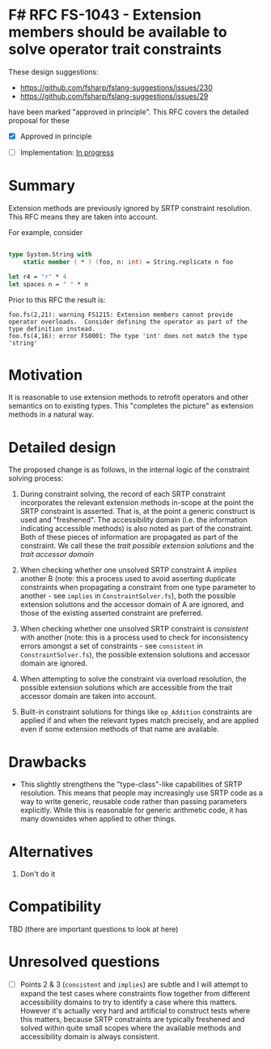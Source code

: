 # F# RFC FS-1043 - Extension members should be available to solve operator trait constraints

These design suggestions:
* https://github.com/fsharp/fslang-suggestions/issues/230
* https://github.com/fsharp/fslang-suggestions/issues/29

have been marked "approved in principle". This RFC covers the detailed proposal for these

* [x] Approved in principle
* [ ] Implementation: [In progress](https://github.com/dotnet/fsharp/pull/6805)


# Summary
[summary]: #summary

Extension methods are previously ignored by SRTP constraint resolution.  This RFC means they are taken into account.

For example, consider
```fsharp

type System.String with
    static member ( * ) (foo, n: int) = String.replicate n foo

let r4 = "r" * 4
let spaces n = " " * n
```
Prior to this RFC the result is:
```
foo.fs(2,21): warning FS1215: Extension members cannot provide operator overloads.  Consider defining the operator as part of the type definition instead.
foo.fs(4,16): error FS0001: The type 'int' does not match the type 'string'
```

# Motivation
[motivation]: #motivation

It is reasonable to use extension methods to retrofit operators and other semantics on to existing types. This "completes the picture" as extension methods in a natural way.


# Detailed design
[design]: #detailed-design

The proposed change is as follows, in the internal logic of the constraint solving process:

1. During constraint solving, the record of each SRTP constraint incorporates the relevant extension methods in-scope at the point the SRTP constraint is asserted. That is, at the point a generic construct is used and "freshened".  The accessibility domain (i.e. the information indicating accessible methods) is also noted as part of the constraint.  Both of these pieces of information are propagated as part of the constraint. We call these the *trait possible extension solutions* and the *trait accessor domain*

2. When checking whether one unsolved SRTP constraint A *implies* another B (note: this a process used to avoid asserting duplicate constraints when propagating a constraint from one type parameter to another - see `implies` in `ConstraintSolver.fs`), both the possible extension solutions and the accessor domain of A are ignored, and those of the existing asserted constraint are preferred.

3. When checking whether one unsolved SRTP constraint is *consistent* with another (note: this is a process used to check for inconsistency errors amongst a set of constraints - see `consistent` in `ConstraintSolver.fs`), the possible extension solutions and accessor domain are ignored.

4. When attempting to solve the constraint via overload resolution, the possible extension solutions which are accessible from the trait accessor domain are taken into account.  

5. Built-in constraint solutions for things like `op_Addition` constraints are applied if and when the relevant types match precisely, and are applied even if some extension methods of that name are available.


# Drawbacks
[drawbacks]: #drawbacks

* This slightly strengthens the "type-class"-like capabilities of SRTP resolution. This means that people may increasingly use SRTP code as a way to write generic, reusable code rather than passing parameters explicitly.  While this is reasonable for generic arithmetic code, it has many downsides when applied to other things.

# Alternatives
[alternatives]: #alternatives

1. Don't do it


# Compatibility
[compatibility]: #compatibility

TBD (there are important questions to look at here)

# Unresolved questions
[unresolved]: #unresolved-questions

* [ ] Points 2 & 3 (`consistent` and `implies`) are subtle and I will attempt to expand the test cases where constraints flow together from different accessibility
domains to try to identify a case where this matters. However it's actually very hard and artificial to construct tests where this matters, because SRTP constraints are typically freshened
and solved within quite small scopes where the available methods and accessibility domain is always consistent.

